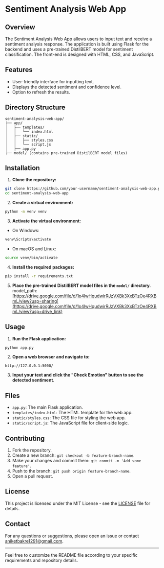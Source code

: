 # Sentiment Analysis Web App

## Overview

The Sentiment Analysis Web App allows users to input text and receive a sentiment analysis response. The application is built using Flask for the backend and uses a pre-trained DistilBERT model for sentiment classification. The front-end is designed with HTML, CSS, and JavaScript.

## Features

- User-friendly interface for inputting text.
- Displays the detected sentiment and confidence level.
- Option to refresh the results.

## Directory Structure

```
sentiment-analysis-web-app/
├── app/
│   ├── templates/
│   │   └── index.html
│   ├── static/
│   │   ├── styles.css
│   │   └── script.js
│   ├── app.py
├── model/ (contains pre-trained DistilBERT model files)
```

## Installation

1. **Clone the repository:**

```bash
git clone https://github.com/your-username/sentiment-analysis-web-app.git
cd sentiment-analysis-web-app
```

2. **Create a virtual environment:**

```bash
python -m venv venv
```

3. **Activate the virtual environment:**

- On Windows:

```bash
venv\Scripts\activate
```

- On macOS and Linux:

```bash
source venv/bin/activate
```

4. **Install the required packages:**

```bash
pip install -r requirements.txt
```

5. **Place the pre-trained DistilBERT model files in the `model/` directory.**
model_path: [https://drive.google.com/file/d/1o4lwHqudwirRJzVXBk3XxBTzOe4RXBmL/view?usp=sharing](https://drive.google.com/file/d/1o4lwHqudwirRJzVXBk3XxBTzOe4RXBmL/view?usp=drive_link)
## Usage

1. **Run the Flask application:**

```bash
python app.py
```

2. **Open a web browser and navigate to:**

```
http://127.0.0.1:5000/
```

3. **Input your text and click the "Check Emotion" button to see the detected sentiment.**

## Files

- `app.py`: The main Flask application.
- `templates/index.html`: The HTML template for the web app.
- `static/styles.css`: The CSS file for styling the web app.
- `static/script.js`: The JavaScript file for client-side logic.

## Contributing

1. Fork the repository.
2. Create a new branch: `git checkout -b feature-branch-name`.
3. Make your changes and commit them: `git commit -m 'Add some feature'`.
4. Push to the branch: `git push origin feature-branch-name`.
5. Open a pull request.

## License

This project is licensed under the MIT License - see the [LICENSE](LICENSE) file for details.

## Contact

For any questions or suggestions, please open an issue or contact [aniketbakre1291@gmail.com](mailto:aniketbakre1291@gmail.com).

---

Feel free to customize the README file according to your specific requirements and repository details.
